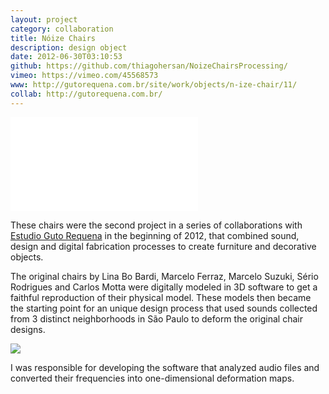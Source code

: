 ```yaml
---
layout: project
category: collaboration
title: Nóize Chairs
description: design object
date: 2012-06-30T03:10:53
github: https://github.com/thiagohersan/NoizeChairsProcessing/
vimeo: https://vimeo.com/45568573
www: http://gutorequena.com.br/site/work/objects/n-ize-chair/11/
collab: http://gutorequena.com.br/
---
```

<div class="video-wrapper video-wrapper-16x9">
    <iframe src="//player.vimeo.com/video/45568573" frameborder="0" webkitAllowFullScreen mozallowfullscreen allowFullScreen></iframe>
</div>

These chairs were the second project in a series of collaborations with [Estudio Guto Requena](http://www.gutorequena.com.br/) in the beginning of 2012, that combined sound, design and digital fabrication processes to create furniture and decorative objects. 

The original chairs by Lina Bo Bardi, Marcelo Ferraz, Marcelo Suzuki, Sério Rodrigues and Carlos Motta were digitally modeled in 3D software to get a faithful reproduction of their physical model. These models then became the starting point for an unique design process that used sounds collected from 3 distinct neighborhoods in São Paulo to deform the original chair designs.

![](/images/projects/noize-chairs/NoizeChairs2.jpg)

I was responsible for developing the software that analyzed audio files and converted their frequencies into one-dimensional deformation maps.
